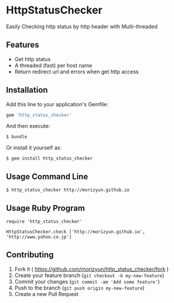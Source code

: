 # HttpStatusChecker

Easily Checking http status by http header with Multi-threaded

## Features

* Get http status
* A threaded (fast) per host name
* Return redirect url and errors when get http access

## Installation

Add this line to your application's Gemfile:

```ruby
gem 'http_status_checker'
```

And then execute:

    $ bundle

Or install it yourself as:

    $ gem install http_status_checker

## Usage Command Line

    $ http_status_checker http://morizyun.github.io

## Usage Ruby Program

    require 'http_status_checker'

    HttpStatusChecker.check ['http://morizyun.github.io', 'http://www.yahoo.co.jp']

## Contributing

1. Fork it ( https://github.com/morizyun/http_status_checker/fork )
2. Create your feature branch (`git checkout -b my-new-feature`)
3. Commit your changes (`git commit -am 'Add some feature'`)
4. Push to the branch (`git push origin my-new-feature`)
5. Create a new Pull Request
